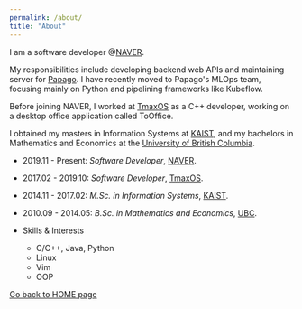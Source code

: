 ```yaml
---
permalink: /about/
title: "About"
---
```


I am a software developer @[NAVER](https://www.navercorp.com/).

My responsibilities include developing backend web APIs and maintaining server for [Papago](https://papago.naver.com/). I have recently moved to Papago's MLOps team, focusing mainly on Python and pipelining frameworks like Kubeflow. 

Before joining NAVER, I worked at [TmaxOS](https://tmaxos.com) as a C++ developer, working on a desktop office application called ToOffice.

I obtained my masters in Information Systems at [KAIST](https://www.kaist.ac.kr), and my bachelors in Mathematics and Economics at the [University of British Columbia](https://www.ubc.ca).

- 2019.11 - Present: *Software Developer*, [NAVER](https://www.navercorp.com/).
- 2017.02 - 2019.10: *Software Developer*, [TmaxOS](https://tmaxos.com).
- 2014.11 - 2017.02: *M.Sc. in Information Systems*, [KAIST](https://www.kaist.ac.kr).
- 2010.09 - 2014.05: *B.Sc. in Mathematics and Economics*, [UBC](https://you.ubc.ca/ubc_programs/mathematics-economics/).

- Skills & Interests
  - C/C++, Java, Python
  - Linux
  - Vim
  - OOP

[Go back to HOME page](https://kylejung0828.github.io/)
